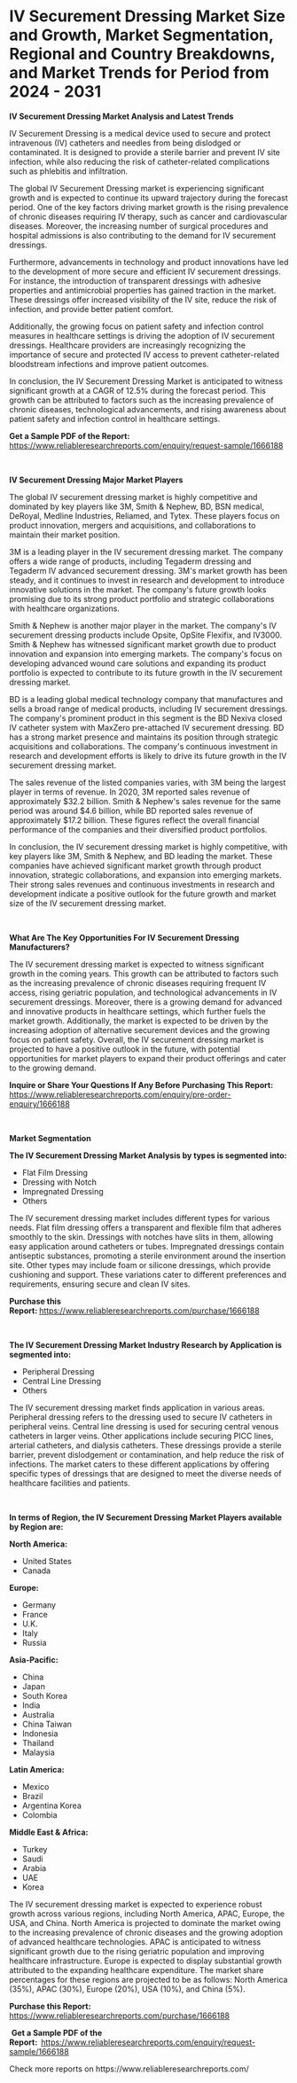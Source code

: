 <p><h1>IV Securement Dressing Market Size and Growth, Market Segmentation, Regional and Country Breakdowns, and Market Trends for Period from 2024 -  2031</h1></p><p><strong>IV Securement Dressing Market Analysis and Latest Trends</strong></p>
<p><p>IV Securement Dressing is a medical device used to secure and protect intravenous (IV) catheters and needles from being dislodged or contaminated. It is designed to provide a sterile barrier and prevent IV site infection, while also reducing the risk of catheter-related complications such as phlebitis and infiltration.</p><p>The global IV Securement Dressing market is experiencing significant growth and is expected to continue its upward trajectory during the forecast period. One of the key factors driving market growth is the rising prevalence of chronic diseases requiring IV therapy, such as cancer and cardiovascular diseases. Moreover, the increasing number of surgical procedures and hospital admissions is also contributing to the demand for IV securement dressings.</p><p>Furthermore, advancements in technology and product innovations have led to the development of more secure and efficient IV securement dressings. For instance, the introduction of transparent dressings with adhesive properties and antimicrobial properties has gained traction in the market. These dressings offer increased visibility of the IV site, reduce the risk of infection, and provide better patient comfort.</p><p>Additionally, the growing focus on patient safety and infection control measures in healthcare settings is driving the adoption of IV securement dressings. Healthcare providers are increasingly recognizing the importance of secure and protected IV access to prevent catheter-related bloodstream infections and improve patient outcomes.</p><p>In conclusion, the IV Securement Dressing Market is anticipated to witness significant growth at a CAGR of 12.5% during the forecast period. This growth can be attributed to factors such as the increasing prevalence of chronic diseases, technological advancements, and rising awareness about patient safety and infection control in healthcare settings.</p></p>
<p><strong>Get a Sample PDF of the Report:&nbsp;</strong> <a href="https://www.reliableresearchreports.com/enquiry/request-sample/1666188">https://www.reliableresearchreports.com/enquiry/request-sample/1666188</a></p>
<p>&nbsp;</p>
<p><strong>IV Securement Dressing Major Market Players</strong></p>
<p><p>The global IV securement dressing market is highly competitive and dominated by key players like 3M, Smith & Nephew, BD, BSN medical, DeRoyal, Medline Industries, Reliamed, and Tytex. These players focus on product innovation, mergers and acquisitions, and collaborations to maintain their market position.</p><p>3M is a leading player in the IV securement dressing market. The company offers a wide range of products, including Tegaderm dressing and Tegaderm IV advanced securement dressing. 3M's market growth has been steady, and it continues to invest in research and development to introduce innovative solutions in the market. The company's future growth looks promising due to its strong product portfolio and strategic collaborations with healthcare organizations.</p><p>Smith & Nephew is another major player in the market. The company's IV securement dressing products include Opsite, OpSite Flexifix, and IV3000. Smith & Nephew has witnessed significant market growth due to product innovation and expansion into emerging markets. The company's focus on developing advanced wound care solutions and expanding its product portfolio is expected to contribute to its future growth in the IV securement dressing market.</p><p>BD is a leading global medical technology company that manufactures and sells a broad range of medical products, including IV securement dressings. The company's prominent product in this segment is the BD Nexiva closed IV catheter system with MaxZero pre-attached IV securement dressing. BD has a strong market presence and maintains its position through strategic acquisitions and collaborations. The company's continuous investment in research and development efforts is likely to drive its future growth in the IV securement dressing market.</p><p>The sales revenue of the listed companies varies, with 3M being the largest player in terms of revenue. In 2020, 3M reported sales revenue of approximately $32.2 billion. Smith & Nephew's sales revenue for the same period was around $4.6 billion, while BD reported sales revenue of approximately $17.2 billion. These figures reflect the overall financial performance of the companies and their diversified product portfolios.</p><p>In conclusion, the IV securement dressing market is highly competitive, with key players like 3M, Smith & Nephew, and BD leading the market. These companies have achieved significant market growth through product innovation, strategic collaborations, and expansion into emerging markets. Their strong sales revenues and continuous investments in research and development indicate a positive outlook for the future growth and market size of the IV securement dressing market.</p></p>
<p>&nbsp;</p>
<p><strong>What Are The Key Opportunities For IV Securement Dressing Manufacturers?</strong></p>
<p><p>The IV securement dressing market is expected to witness significant growth in the coming years. This growth can be attributed to factors such as the increasing prevalence of chronic diseases requiring frequent IV access, rising geriatric population, and technological advancements in IV securement dressings. Moreover, there is a growing demand for advanced and innovative products in healthcare settings, which further fuels the market growth. Additionally, the market is expected to be driven by the increasing adoption of alternative securement devices and the growing focus on patient safety. Overall, the IV securement dressing market is projected to have a positive outlook in the future, with potential opportunities for market players to expand their product offerings and cater to the growing demand.</p></p>
<p><strong>Inquire or Share Your Questions If Any Before Purchasing This Report:</strong> <a href="https://www.reliableresearchreports.com/enquiry/pre-order-enquiry/1666188">https://www.reliableresearchreports.com/enquiry/pre-order-enquiry/1666188</a></p>
<p>&nbsp;</p>
<p><strong>Market Segmentation</strong></p>
<p><strong>The IV Securement Dressing Market Analysis by types is segmented into:</strong></p>
<p><ul><li>Flat Film Dressing</li><li>Dressing with Notch</li><li>Impregnated Dressing</li><li>Others</li></ul></p>
<p><p>The IV securement dressing market includes different types for various needs. Flat film dressing offers a transparent and flexible film that adheres smoothly to the skin. Dressings with notches have slits in them, allowing easy application around catheters or tubes. Impregnated dressings contain antiseptic substances, promoting a sterile environment around the insertion site. Other types may include foam or silicone dressings, which provide cushioning and support. These variations cater to different preferences and requirements, ensuring secure and clean IV sites.</p></p>
<p><strong>Purchase this Report:&nbsp;</strong><a href="https://www.reliableresearchreports.com/purchase/1666188">https://www.reliableresearchreports.com/purchase/1666188</a></p>
<p>&nbsp;</p>
<p><strong>The IV Securement Dressing Market Industry Research by Application is segmented into:</strong></p>
<p><ul><li>Peripheral Dressing</li><li>Central Line Dressing</li><li>Others</li></ul></p>
<p><p>The IV securement dressing market finds application in various areas. Peripheral dressing refers to the dressing used to secure IV catheters in peripheral veins. Central line dressing is used for securing central venous catheters in larger veins. Other applications include securing PICC lines, arterial catheters, and dialysis catheters. These dressings provide a sterile barrier, prevent dislodgement or contamination, and help reduce the risk of infections. The market caters to these different applications by offering specific types of dressings that are designed to meet the diverse needs of healthcare facilities and patients.</p></p>
<p>&nbsp;</p>
<p><strong>In terms of Region, the IV Securement Dressing Market Players available by Region are:</strong></p>
<p>
    <p> <strong> North America: </strong>
        <ul>
            <li>United States</li>
            <li>Canada</li>
        </ul>
        </p> 
    <p> <strong> Europe: </strong>
        <ul>
            <li>Germany</li>
            <li>France</li>
            <li>U.K.</li>
            <li>Italy</li>
            <li>Russia</li>
        </ul>
        </p> 
    <p> <strong> Asia-Pacific: </strong>
        <ul>
            <li>China</li>
            <li>Japan</li>
            <li>South Korea</li>
            <li>India</li>
            <li>Australia</li>
            <li>China Taiwan</li>
            <li>Indonesia</li>
            <li>Thailand</li>
            <li>Malaysia</li>
        </ul>
        </p> 
    <p> <strong> Latin America: </strong>
        <ul>
            <li>Mexico</li>
            <li>Brazil</li>
            <li>Argentina Korea</li>
            <li>Colombia</li>
        </ul>
        </p> 
    <p> <strong> Middle East & Africa: </strong>
        <ul>
            <li>Turkey</li>
            <li>Saudi</li>
            <li>Arabia</li>
            <li>UAE</li>
            <li>Korea</li>
        </ul>
    </p>
    </p>
<p><p>The IV securement dressing market is expected to experience robust growth across various regions, including North America, APAC, Europe, the USA, and China. North America is projected to dominate the market owing to the increasing prevalence of chronic diseases and the growing adoption of advanced healthcare technologies. APAC is anticipated to witness significant growth due to the rising geriatric population and improving healthcare infrastructure. Europe is expected to display substantial growth attributed to the expanding healthcare expenditure. The market share percentages for these regions are projected to be as follows: North America (35%), APAC (30%), Europe (20%), USA (10%), and China (5%).</p></p>
<p><strong>Purchase this Report: </strong><a href="https://www.reliableresearchreports.com/purchase/1666188">https://www.reliableresearchreports.com/purchase/1666188</a></p>
<p>&nbsp;<strong>Get a Sample PDF of the Report:&nbsp;&nbsp;</strong><a href="https://www.reliableresearchreports.com/enquiry/request-sample/1666188">https://www.reliableresearchreports.com/enquiry/request-sample/1666188</a></p>
<p><strong></strong></p>
<p>Check more reports on https://www.reliableresearchreports.com/</p>